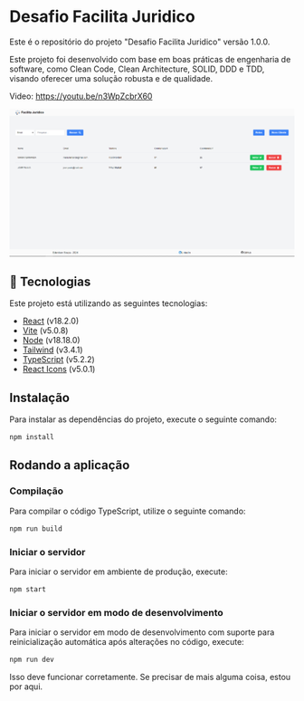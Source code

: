 # Desafio Facilita Juridico

Este é o repositório do projeto "Desafio Facilita Juridico" versão 1.0.0.

Este projeto foi desenvolvido com base em boas práticas de engenharia de software, como Clean Code, Clean Architecture, SOLID, DDD e TDD, visando oferecer uma
solução robusta e de qualidade.

Video: https://youtu.be/n3WpZcbrX60

![](https://raw.githubusercontent.com/edenilson-souza/desafioFaciJuri-frontend/main/image.png)

## 🚀 Tecnologias

Este projeto está utilizando as seguintes tecnologias:

-   [React](https://react.dev/) (v18.2.0)
-   [Vite](https://vitejs.dev/) (v5.0.8)
-   [Node](https://nodejs.org/en) (v18.18.0)
-   [Tailwind](https://www.npmjs.com/package/tailwindcss) (v3.4.1)
-   [TypeScript](https://www.typescriptlang.org/) (v5.2.2)
-   [React Icons](https://react-icons.github.io/react-icons/) (v5.0.1)

## Instalação

Para instalar as dependências do projeto, execute o seguinte comando:

```bash
npm install
```

## Rodando a aplicação

### Compilação

Para compilar o código TypeScript, utilize o seguinte comando:

```bash
npm run build
```

### Iniciar o servidor

Para iniciar o servidor em ambiente de produção, execute:

```bash
npm start
```

### Iniciar o servidor em modo de desenvolvimento

Para iniciar o servidor em modo de desenvolvimento com suporte para reinicialização automática após alterações no código, execute:

```bash
npm run dev
```

Isso deve funcionar corretamente. Se precisar de mais alguma coisa, estou por aqui.
